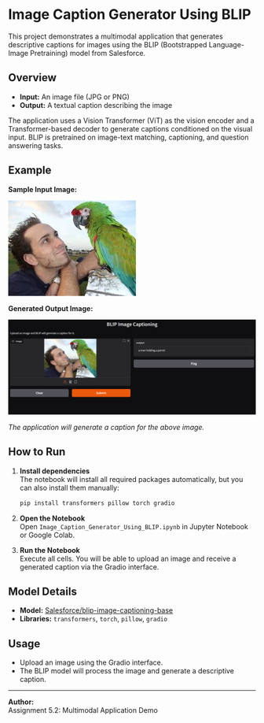# Image Caption Generator Using BLIP

This project demonstrates a multimodal application that generates descriptive captions for images using the BLIP (Bootstrapped Language-Image Pretraining) model from Salesforce.

## Overview

- **Input:** An image file (JPG or PNG)
- **Output:** A textual caption describing the image

The application uses a Vision Transformer (ViT) as the vision encoder and a Transformer-based decoder to generate captions conditioned on the visual input. BLIP is pretrained on image-text matching, captioning, and question answering tasks.

## Example

**Sample Input Image:**

![Sample Input](./Sampleimg.jpeg)

**Generated Output Image:**

![Generated Output](./Output.png)

*The application will generate a caption for the above image.*

## How to Run

1. **Install dependencies**  
   The notebook will install all required packages automatically, but you can also install them manually:
   ```sh
   pip install transformers pillow torch gradio
   ```

2. **Open the Notebook**  
   Open `Image_Caption_Generator_Using_BLIP.ipynb` in Jupyter Notebook or Google Colab.

3. **Run the Notebook**  
   Execute all cells. You will be able to upload an image and receive a generated caption via the Gradio interface.

## Model Details

- **Model:** [Salesforce/blip-image-captioning-base](https://huggingface.co/Salesforce/blip-image-captioning-base)
- **Libraries:** `transformers`, `torch`, `pillow`, `gradio`

## Usage

- Upload an image using the Gradio interface.
- The BLIP model will process the image and generate a descriptive caption.

---

**Author:**  
Assignment 5.2: Multimodal Application Demo